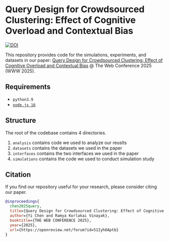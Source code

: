 # Query Design for Crowdsourced Clustering: Effect of Cognitive Overload and Contextual Bias

[![DOI](https://zenodo.org/badge/926859517.svg)](https://doi.org/10.5281/zenodo.14799397)

This repository provides code for the simulations, experiments, and datasets in our paper: [Query Design for Crowdsourced Clustering: Effect of Cognitive Overload and Contextual Bias](https://doi.org/10.1145/3696410.3714587) @ The Web Conference 2025 (WWW 2025).

## Requirements
- `python3.9`
- [`node.js 16`](https://nodejs.org/en/)

## Structure
The root of the codebase contains 4 directories.
1. `analysis` contains code we used to analyze our reuslts
2. `datasets` contains the datasets we used in the paper
3. `interfaces` contains the two interfaces we used in the paper
4. `simulations` contains the code we used to conduct simulation study

## Citation

If you find our repository useful for your research, please consider citing our paper.

```bibtex
@inproceedings{
  chen2025query,
  title={Query Design for Crowdsourced Clustering: Effect of Cognitive Overload and Contextual Bias},
  author={Yi Chen and Ramya Korlakai Vinayak},
  booktitle={THE WEB CONFERENCE 2025},
  year={2025},
  url={https://openreview.net/forum?id=51IyhOAptb}
}
```

